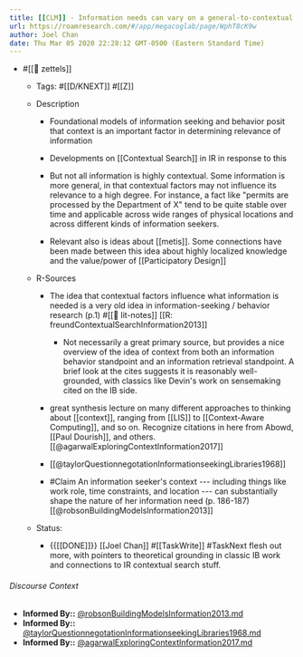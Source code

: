 ```yaml
---
title: [[CLM]] - Information needs can vary on a general-to-contextual dimension
url: https://roamresearch.com/#/app/megacoglab/page/WphT8cK9w
author: Joel Chan
date: Thu Mar 05 2020 22:28:12 GMT-0500 (Eastern Standard Time)
---
```


- #[[🌲 zettels]]

    - Tags: #[[D/KNEXT]] #[[Z]]

    - Description

        - Foundational models of information seeking and behavior posit that context is an important factor in determining relevance of information

        - Developments on [[Contextual Search]] in IR in response to this

        - But not all information is highly contextual. Some information is more general, in that contextual factors may not influence its relevance to a high degree. For instance, a fact like "permits are processed by the Department of X" tend to be quite stable over time and applicable across wide ranges of physical locations and across different kinds of information seekers.

        - Relevant also is ideas about [[metis]]. Some connections have been made between this idea about highly localized knowledge and the value/power of [[Participatory Design]]

    - R-Sources

        - The idea that contextual factors influence what information is needed is a very old idea in information-seeking / behavior research (p.1) #[[📝 lit-notes]] [[R: freundContextualSearchInformation2013]]

            - Not necessarily a great primary source, but provides a nice overview of the idea of context from both an information behavior standpoint and an information retrieval standpoint. A brief look at the cites suggests it is reasonably well-grounded, with classics like Devin's work on sensemaking cited on the IB side.

        - great synthesis lecture on many different approaches to thinking about [[context]], ranging from [[LIS]] to [[Context-Aware Computing]], and so on. Recognize citations in here from Abowd, [[Paul Dourish]], and others.[[@agarwalExploringContextInformation2017]]

        - [[@taylorQuestionnegotationInformationseekingLibraries1968]]

        - #Claim An information seeker's context --- including things like work role, time constraints, and location --- can substantially shape the nature of her information need (p. 186-187) [[@robsonBuildingModelsInformation2013]]

    - Status:

        - {{[[DONE]]}} [[Joel Chan]] #[[TaskWrite]] #TaskNext flesh out more, with pointers to theoretical grounding in classic IB work and connections to IR contextual search stuff.

###### Discourse Context

- **Informed By::** [@robsonBuildingModelsInformation2013.md](@robsonBuildingModelsInformation2013.md)
- **Informed By::** [@taylorQuestionnegotationInformationseekingLibraries1968.md](@taylorQuestionnegotationInformationseekingLibraries1968.md)
- **Informed By::** [@agarwalExploringContextInformation2017.md](@agarwalExploringContextInformation2017.md)

